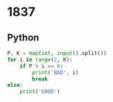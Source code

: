# 1837

## Python

```python
P, K = map(int, input().split())
for i in range(2, K):
    if P % i == 0:
        print('BAD', i)
        break
else:
    print('GOOD')

```
